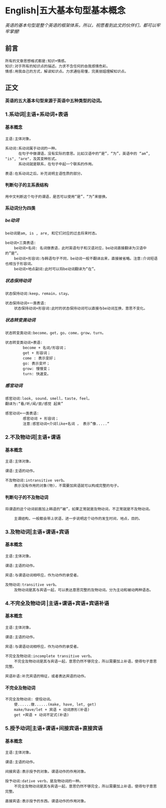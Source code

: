 # English|五大基本句型基本概念
*英语的基本句型是整个英语的框架体系，所以，祝愿看到此文的伙伴们，都可以牢牢掌握!*

## 前言
    所有的文章思想格式都是:知识+情感。
    知识:对于所有的知识点的描述。力求不含任何的自我感情色彩。
    情感:用我自己的方式，解读知识点。力求通俗易懂，完美丽姐理解知识点。

## 正文
**英语的五大基本句型来源于英语中五种类型的动词。**

### 1.系动词|主语+系动词+表语
#### 基本概念

    主语:主体对象。

    系动词:系动词属于动词的一种。
          在句子中做谓语，没有实际的意思。比如汉语中的“是”，“为”，英语中的 “am”, "is", "are"，及其变种形式。
          系动词就是联系，在句子中起一个联系的作用。
                
    表语:在系动词之后，补充说明主语性质的部分。

#### 判断句子的主系表结构
    用中文判断这个句子的谓语，是否可以使用“是”，“为”来替换。

#### 系动词分为四类

##### be动词
    be动词是am, is , are, 和它们对应的过去将来时态。

    be动词+三类表语:
        be动词+名词: 名词做表语，此时英语句子和汉语对应，be动词直接翻译为汉语中的”是“。
        be动词+形容词:与韩语句子不同，be动词一般不翻译出来，直接被省略。注意:介词短语也相当于形容词。
        be动词+地点副词:此时可以将be动词翻译为“在”。

##### 状态保持动词
    状态保持动词:keep，remain，stay。

    状态保持动词+一类表语:
        状态保持动词+形容词:此时的状态保持动词可以直接与be动词互换，意思不变化。

##### 状态转变类动词
    状态转变类动词:become，get，go，come，grow，turn。

    状态转变类动词+表语:
            become + 名词/形容词；
            get + 形容词；
            come : 表示变好；
            go: 表示变坏；
            grow: 慢慢变；
            turn: 快速变。


##### 感官动词
    感官动词:look, sound，smell，taste，feel。
    翻译为:“看/听/闻/尝/感觉 起来”

    感官动词+一类表语:
            感官动词 + 形容词；
            注意:感官动词+介词like+名词 ， 表示”像.....“


### 2.不及物动词|主语+谓语

#### 基本概念

    主语:主体对象。

    谓语:主语的动作。

    不及物动词:intransitive verb。
        表示没有作用的对象(物)，不需要加宾语就可以构成完整的句子。
        
#### 判断句子的不及物动词
    将谓语的这个动词前面加上韩语的“被”，如果正常就是及物动词，不正常就是不及物动词。

        主谓结构，一般都会带上状语，进一步说明这个动作的发生时间，地点，目的。
    


### 3.及物动词|主语+谓语+宾语

#### 基本概念

    主语:主体对象。

    谓语:主语的动作。

    宾语:与谓语动词相呼应，作为动作的承受者。

    及物动词:transitive verb。
        及物动词是其与宾语一起，可以表达意思完整的及物动词。分为主动和被动两种语态。
        


### 4.不完全及物动词 |主语+谓语+宾语+宾语补语

#### 基本概念

    主语:主体对象。

    谓语:主语的动作。

    宾语:与谓语动词相呼应，作为动作的承受者。

    不完全及物动词:incomplete transitive verb。
        不完全及物动词是其与宾语一起，意思仍然不够完全，所以需要加上补语，使得句子意思完整。

    宾语补语:补充宾语的特征，或者表达宾语的动作。

    
#### 不完全及物动词
    不完全及物动词: 使役动词。
        使......做......(make, have, let, get)
        make/have/let + 宾语 + 动词原形(补语)
        get +宾语 + 动词不定式(补语)


### 5.授予动词|主语+谓语+间接宾语+直接宾语

#### 基本概念

    主语:主体对象。

    谓语:主语的动作。

    间接宾语:表示授予的对象。谓语动作的作用对象。

    授予动词:dative verb，是及物动词的一种。
        不完全及物动词是其与宾语一起，意思仍然不够完全，所以需要加上补语，使得句子意思完整。

    直接宾语:表示授予的东西。谓语动作的作用对象。













